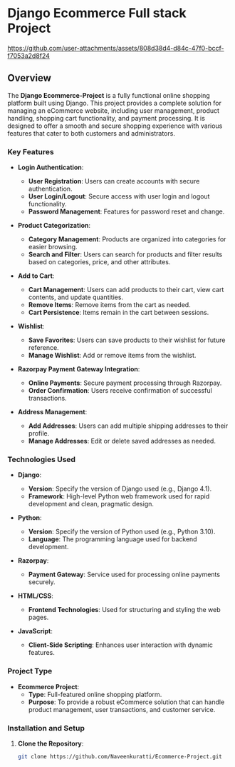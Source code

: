 # Django Ecommerce Full stack Project 

 
 
https://github.com/user-attachments/assets/808d38d4-d84c-47f0-bccf-f7053a2d8f24



## Overview

The **Django Ecommerce-Project** is a fully functional online shopping platform built using Django. This project provides a complete solution for managing an eCommerce website, including user management, product handling, shopping cart functionality, and payment processing. It is designed to offer a smooth and secure shopping experience with various features that cater to both customers and administrators.

### Key Features

- **Login Authentication**:
  - **User Registration**: Users can create accounts with secure authentication.
  - **User Login/Logout**: Secure access with user login and logout functionality.
  - **Password Management**: Features for password reset and change.

- **Product Categorization**:
  - **Category Management**: Products are organized into categories for easier browsing.
  - **Search and Filter**: Users can search for products and filter results based on categories, price, and other attributes.

- **Add to Cart**:
  - **Cart Management**: Users can add products to their cart, view cart contents, and update quantities.
  - **Remove Items**: Remove items from the cart as needed.
  - **Cart Persistence**: Items remain in the cart between sessions.

- **Wishlist**:
  - **Save Favorites**: Users can save products to their wishlist for future reference.
  - **Manage Wishlist**: Add or remove items from the wishlist.

- **Razorpay Payment Gateway Integration**:
  - **Online Payments**: Secure payment processing through Razorpay.
  - **Order Confirmation**: Users receive confirmation of successful transactions.

- **Address Management**:
  - **Add Addresses**: Users can add multiple shipping addresses to their profile.
  - **Manage Addresses**: Edit or delete saved addresses as needed.

### Technologies Used

- **Django**:
  - **Version**: Specify the version of Django used (e.g., Django 4.1).
  - **Framework**: High-level Python web framework used for rapid development and clean, pragmatic design.

- **Python**:
  - **Version**: Specify the version of Python used (e.g., Python 3.10).
  - **Language**: The programming language used for backend development.

- **Razorpay**:
  - **Payment Gateway**: Service used for processing online payments securely.

- **HTML/CSS**:
  - **Frontend Technologies**: Used for structuring and styling the web pages.

- **JavaScript**:
  - **Client-Side Scripting**: Enhances user interaction with dynamic features.

### Project Type

- **Ecommerce Project**:
  - **Type**: Full-featured online shopping platform.
  - **Purpose**: To provide a robust eCommerce solution that can handle product management, user transactions, and customer service.

### Installation and Setup

1. **Clone the Repository**:
   ```bash
   git clone https://github.com/Naveenkuratti/Ecommerce-Project.git
